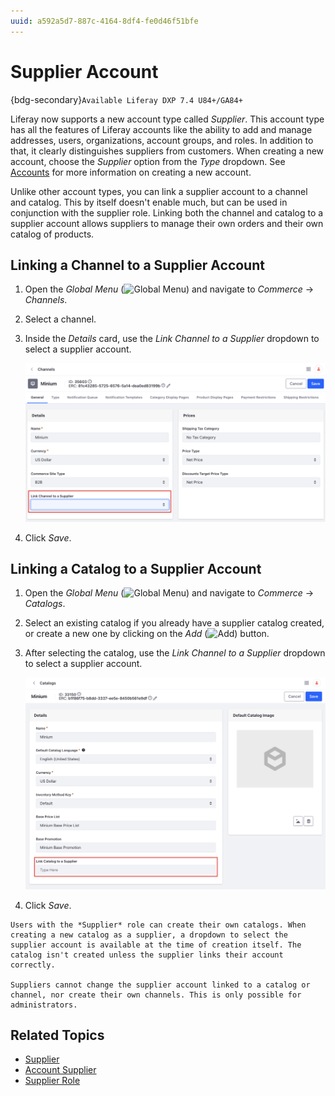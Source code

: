 ```yaml
---
uuid: a592a5d7-887c-4164-8df4-fe0d46f51bfe
---
```

# Supplier Account

{bdg-secondary}`Available Liferay DXP 7.4 U84+/GA84+`

Liferay now supports a new account type called *Supplier*. This account type has all the features of Liferay accounts like the ability to add and manage addresses, users, organizations, account groups, and roles. In addition to that, it clearly distinguishes suppliers from customers. When creating a new account, choose the *Supplier* option from the *Type* dropdown. See [Accounts]() for more information on creating a new account. 

Unlike other account types, you can link a supplier account to a channel and catalog. This by itself doesn't enable much, but can be used in conjunction with the supplier role. Linking both the channel and catalog to a supplier account allows suppliers to manage their own orders and their own catalog of products.

## Linking a Channel to a Supplier Account

1. Open the *Global Menu* (![Global Menu](../../images/icon-applications-menu.png)) and navigate to *Commerce* &rarr; *Channels*. 

1. Select a channel. 

1. Inside the *Details* card, use the *Link Channel to a Supplier* dropdown to select a supplier account. 

   ![Choose a supplier account from the dropdown to link to the channel.](./supplier-account/images/01.png)

1. Click *Save*. 

## Linking a Catalog to a Supplier Account

1. Open the *Global Menu* (![Global Menu](../../images/icon-applications-menu.png)) and navigate to *Commerce* &rarr; *Catalogs*. 

1. Select an existing catalog if you already have a supplier catalog created, or create a new one by clicking on the *Add* (![Add](../../images/icon-add.png)) button. 

1. After selecting the catalog, use the *Link Channel to a Supplier* dropdown to select a supplier account. 

   ![Choose a supplier account from the dropdown to link to the catalog.](./supplier-account/images/02.png)

1. Click *Save*. 

```{note}
Users with the *Supplier* role can create their own catalogs. When creating a new catalog as a supplier, a dropdown to select the supplier account is available at the time of creation itself. The catalog isn't created unless the supplier links their account correctly. 

Suppliers cannot change the supplier account linked to a catalog or channel, nor create their own channels. This is only possible for administrators. 
```

## Related Topics

* [Supplier](../../users-and-accounts/roles-and-permissions/commerce-roles-reference.md#supplier)
* [Account Supplier](../../users-and-accounts/roles-and-permissions/commerce-roles-reference.md#account-supplier)
* [Supplier Role](./supplier-role.md)
